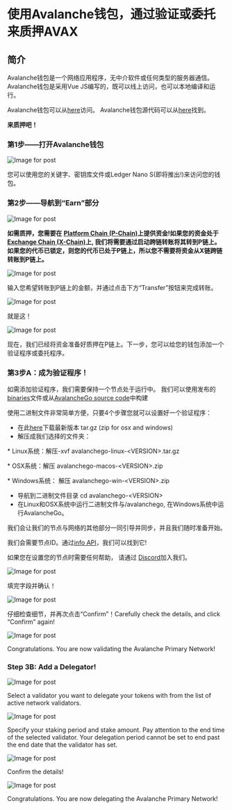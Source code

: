 # 使用Avalanche钱包，通过验证或委托来质押AVAX

## 简介

Avalanche钱包是一个网络应用程序，无中介软件或任何类型的服务器通信。Avalanche钱包是采用Vue JS编写的，既可以线上访问，也可以本地编译和运行。

Avalanche钱包可以从[here](https://wallet.avax.network/)访问。
Avalanche钱包源代码可以从[here](https://github.com/ava-labs/avalanche-wallet)找到。

**来质押吧！**

### 第1步——打开Avalanche钱包

![Image for post](https://miro.medium.com/max/1552/0*tpBIOjLdppuNKMjA)

您可以使用您的关键字、密钥库文件或Ledger Nano S\(即将推出!\)来访问您的钱包。

### 第2步——导航到“Earn”部分

![Image for post](https://miro.medium.com/max/1504/0*XTh3nZzBI1bkLbwO)

**如需质押，您需要在** [**Platform Chain \(P-Chain\)**](../../../learn/platform-overview/#platform-chain-p-chain)**上提供资金!如果您的资金处于** [**Exchange Chain \(X-Chain\)**](../../../learn/platform-overview/#exchange-chain-x-chain)**上, 我们将需要通过启动跨链转账将其转到P链上。如果您的代币已锁定，则您的代币已处于P链上，所以您不需要将资金从X链跨链转账到P链上。**

![Image for post](https://miro.medium.com/max/1522/0*xKAf0nXSzqIdmBDg)

输入您希望转账到P链上的金额，并通过点击下方“Transfer”按钮来完成转账。

![Image for post](https://miro.medium.com/max/1488/0*aremeYNYtKP5nGPx)

就是这！

![Image for post](https://miro.medium.com/max/1512/0*XP8f8CISy-LJ_Lc3)

现在，我们已经将资金准备好质押在P链上。下一步，您可以给您的钱包添加一个验证程序或委托程序。

### 第3步A：成为验证程序！

如需添加验证程序，我们需要保持一个节点处于运行中。 我们可以使用发布的[binaries](https://github.com/ava-labs/avalanchego/releases/)文件或从[AvalancheGo source code](https://github.com/ava-labs/avalanchego)中构建

使用二进制文件非常简单方便，只要4个步骤您就可以设置好一个验证程序：

* 在此[here](https://github.com/ava-labs/avalanchego/releases)下载最新版本 tar.gz \(zip for osx and windows\)
* 解压成我们选择的文件夹：

\* Linux系统：解压-xvf avalanchego-linux-&lt;VERSION&gt;.tar.gz

\* OSX系统：解压 avalanchego-macos-&lt;VERSION&gt;.zip

\* Windows系统：  解压 avalanchego-win-&lt;VERSION&gt;.zip

* 导航到二进制文件目录 cd avalanchego-&lt;VERSION&gt;
* 在Linux和OSX系统中运行二进制文件与/avalanchego, 在Windows系统中运行AvalancheGo。

我们会让我们的节点与网络的其他部分一同引导并同步，并且我们随时准备开始。

我们会需要节点ID。通过[info API](../../avalanchego-apis/info-api.md)，我们可以找到它!

如果您在设置您的节点时需要任何帮助， 请通过 [Discord](https://chat.avax.network/)加入我们。

![Image for post](https://miro.medium.com/max/1600/0*6hZSaT651Dd7R4bL)

填完字段并确认！

![Image for post](https://miro.medium.com/max/1600/0*cy61ZMDY5veMvCZj)

仔细检查细节，并再次点击“Confirm”！Carefully check the details, and click “Confirm” again!

![Image for post](https://miro.medium.com/max/1600/0*f3GlN03He6TFkOV7)

Congratulations. You are now validating the Avalanche Primary Network!

### **Step 3B: Add a Delegator!** <a id="59bd"></a>

![Image for post](https://miro.medium.com/max/1600/0*f-wXi2SiSm4eBmHt)

Select a validator you want to delegate your tokens with from the list of active network validators.

![Image for post](https://miro.medium.com/max/1600/0*uNnT2PtjCslRKFbF)

Specify your staking period and stake amount. Pay attention to the end time of the selected validator. Your delegation period cannot be set to end past the end date that the validator has set.

![Image for post](https://miro.medium.com/max/1600/0*M_6_7L9jtYuPTp-A)

Confirm the details!

![Image for post](https://miro.medium.com/max/1600/0*Silj8-uZTm5g9xSi)

Congratulations. You are now delegating the Avalanche Primary Network!

<!--stackedit_data:
eyJoaXN0b3J5IjpbLTY4MTYwMDY3N119
-->